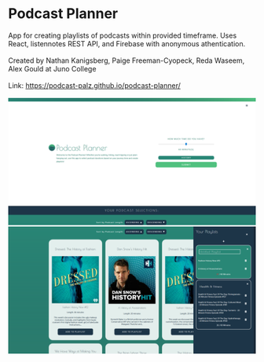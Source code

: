 # Podcast Planner
App for creating playlists of podcasts within provided timeframe. Uses React, listennotes REST API, and Firebase with anonymous athentication.
<br><br>
Created by Nathan Kanigsberg, Paige Freeman-Cyopeck, Reda Waseem, Alex Gould at Juno College
<br><br>
Link: https://podcast-palz.github.io/podcast-planner/
<br>
<br>
![Screenshot of Podcast Planner](podcast-planner-main.png?raw=true "Screenshot of Podcast Planner")
![Screenshot of Podcast Planner with Playlists](podcast-planner-playlists.png?raw=true "Screenshot of Podcast Planner with Playlists")

